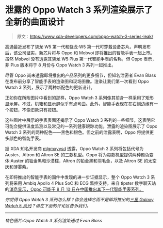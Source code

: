 # 泄露的 Oppo Watch 3 系列渲染展示了全新的曲面设计

> 原文：<https://www.xda-developers.com/oppo-watch-3-series-leak/>

高通最近发布了骁龙·W5 第一代和骁龙·W5 第一代可穿戴设备芯片。声明发布后，该公司证实，新芯片将与 Oppo 和 Mobvoi 即将推出的智能手表一起上市。虽然 Mobvoi 没有透露其骁龙 W5 Plus 第一代智能手表的名称，但 Oppo 表示，非 Plus 版本将于 8 月份与 Oppo Watch 3 系列一起推出。

尽管 Oppo 尚未透露即将推出的产品系列的更多细节，但知名泄密者 Evan Blass 在发布前分享了智能手表的渲染图和现场图像。渲染让我们第一次看到 Oppo Watch 3 系列，展示了两种新配色的更新设计。

正如你在所附图片中看到的那样，Oppo Watch 3 系列像其前身一样采用了矩形显示屏。不过，机箱和显示屏似乎有点弯曲。此外，智能手表现在在右侧边缘有一个按钮，不像旧款只有按钮。

这些图片中展示的手表表面还揭示了 Oppo Watch 3 系列的一些细节，这表明它可能会提供温度监测以及常见的一系列健康跟踪功能。泄露的渲染图展示了 Oppo Watch 3 系列的两种配色——黑色和银色。但之前的泄露表明，Oppo 将提供更多颜色的智能手表。

据 XDA 知名开发商 [mlgmxyysd](https://forum.xda-developers.com/m/mlgmxyysd.8430637/) 透露，Oppo Watch 3 系列将包括代号为 Auster、Altron 和 Altron SE 的三款机型。Oppo 将为每款机型提供两种颜色变体:Auster 的铂金黑和沙漠棕，Altron 的铂金黑和羽毛金，以及 Altron SE 的太空灰和薄雾紫。

在即将推出的智能手表的固件中发现的进一步证据显示，整个 Oppo Watch 3 系列将采用 Ambiq Apollo 4 Plus SoC 和 ECG 监控支持。来自 tipster 数字聊天站的[消息显示，Oppo 可能于 8 月 10 日在中国推出其下一代智能手表系列。](https://weibo.com/6048569942/LF7Z8qyty)

*你觉得 Oppo Watch 3 系列怎么样？你会选择它而不是即将推出的[三星 Galaxy Watch 5 系列](https://www.xda-developers.com/samsung-galaxy-watch-5/)？请在下面的评论区告诉我们。*

* * *

*特色图片:Oppo Watch 3 系列渲染通过 Evan Blass*